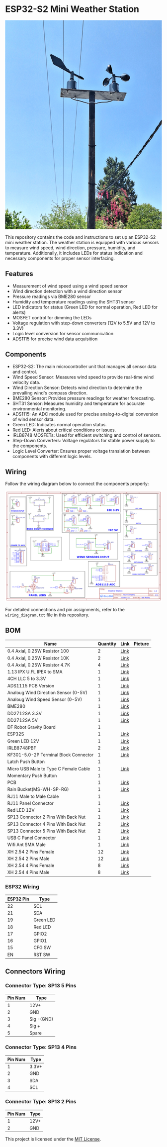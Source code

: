 # ESP32-S2 Mini Weather Station

![Weather Station](docs/wind.jpg)

This repository contains the code and instructions to set up an ESP32-S2 mini weather station. The weather station is equipped with various sensors to measure wind speed, wind direction, pressure, humidity, and temperature. Additionally, it includes LEDs for status indication and necessary components for proper sensor interfacing.

## Features

- Measurement of wind speed using a wind speed sensor
- Wind direction detection with a wind direction sensor
- Pressure readings via BME280 sensor
- Humidity and temperature readings using the SHT31 sensor
- LED indicators for status (Green LED for normal operation, Red LED for alerts)
- MOSFET control for dimming the LEDs
- Voltage regulation with step-down converters (12V to 5.5V and 12V to 3.3V)
- Logic level conversion for sensor communication
- ADS1115 for precise wind data acquisition

## Components

- ESP32-S2: The main microcontroller unit that manages all sensor data and control.
- Wind Speed Sensor: Measures wind speed to provide real-time wind velocity data.
- Wind Direction Sensor: Detects wind direction to determine the prevailing wind's compass direction.
- BME280 Sensor: Provides pressure readings for weather forecasting.
- SHT31 Sensor: Measures humidity and temperature for accurate environmental monitoring.
- ADS1115: An ADC module used for precise analog-to-digital conversion of wind sensor data.
- Green LED: Indicates normal operation status.
- Red LED: Alerts about critical conditions or issues.
- IRLB8748 MOSFETs: Used for efficient switching and control of sensors.
- Step-Down Converters: Voltage regulators for stable power supply to the components.
- Logic Level Converter: Ensures proper voltage translation between components with different logic levels.

## Wiring

Follow the wiring diagram below to connect the components properly:

![Wiring Diagram](docs/wiring_diagram.png)



For detailed connections and pin assignments, refer to the `wiring_diagram.txt` file in this repository.

## BOM

| Name                                         | Quantity | Link                                                                                                                      | Picture |
|----------------------------------------------|----------|---------------------------------------------------------------------------------------------------------------------------|---------|
| 0.4 Axial, 0.25W Resistor 100               | 2        | [Link](https://www.aliexpress.com/item/1005006027365448.html?spm=a2g0o.order_list.order_list_main.658.3d44586ajupSXF) |         |
| 0.4 Axial, 0.25W Resistor 10K               | 2        | [Link](https://www.aliexpress.com/item/1005006027365448.html?spm=a2g0o.order_list.order_list_main.658.3d44586ajupSXF) |         |
| 0.4 Axial, 0.25W Resistor 4.7K              | 4        | [Link](https://www.aliexpress.com/item/1005006027365448.html?spm=a2g0o.order_list.order_list_main.658.3d44586ajupSXF) |         |
| 1.13 IPX U.FL IPEX to SMA                   | 1        | [Link](https://www.aliexpress.com/item/1005003637068635.html?spm=a2g0o.order_list.order_list_main.1553.3d44586ajupSXF) |         |
| 4CH LLC 5 to 3.3V                           | 1        | [Link](https://www.aliexpress.com/item/4000552920569.html?spm=a2g0o.order_list.order_list_main.1805.3d44586ajupSXF) |         |
| ADS1115 PCB Version                         | 1        | [Link](https://www.aliexpress.com/item/32817162654.html?spm=a2g0o.order_list.order_list_main.626.3d44586ajupSXF)    |         |
| Analoug Wind Direction Sensor (0-5V)        | 1        | [Link](https://www.aliexpress.com/item/1005004770322638.html?spm=a2g0o.order_list.order_list_main.1386.3d44586ajupSXF) |         |
| Analoug Wind Speed Sensor (0-5V)            | 1        | [Link](https://www.aliexpress.com/item/1005004770322638.html?spm=a2g0o.order_list.order_list_main.1386.3d44586ajupSXF) |         |
| BME280                                       | 1        | [Link](https://www.aliexpress.com/item/32862445164.html?spm=a2g0o.order_list.order_list_main.1366.3d44586ajupSXF)    |         |
| DD2712SA 3.3V                               | 1        | [Link](https://www.aliexpress.com/item/32949929824.html?spm=a2g0o.order_list.order_list_main.1698.3d44586ajupSXF)  |         |
| DD2712SA 5V                                 | 1        | [Link](https://www.aliexpress.com/item/32949929824.html?spm=a2g0o.order_list.order_list_main.1698.3d44586ajupSXF)  |         |
| DF Robot Gravity Board                      | 1        |                                                                                                                           |         |
| ESP32S                                       | 1        | [Link](https://www.aliexpress.com/item/1005005398604818.html?spm=a2g0o.order_list.order_list_main.1512.3d44586ajupSXF) |         |
| Green LED 12V                               | 1        | [Link](https://www.aliexpress.com/item/1005003482664110.html?spm=a2g0o.order_list.order_list_main.1316.3d44586ajupSXF) |         |
| IRLB8748PBF                                 | 2        | [Link](https://www.aliexpress.com/item/4000741527444.html?spm=a2g0o.order_list.order_list_main.1351.3d44586ajupSXF) |         |
| KF301-5.0-2P Terminal Block Connector       | 1        | [Link](https://www.aliexpress.com/item/1005003373535370.html?spm=a2g0o.order_list.order_list_main.1331.3d44586ajupSXF) |         |
| Latch Push Button                           | 1        |                                                                                                                           |         |
| Micro USB Male to Type C Female Cable       | 1        | [Link](https://www.aliexpress.com/item/1005005243863950.html?spm=a2g0o.order_list.order_list_main.488.3d44586ajupSXF) |         |
| Momentary Push Button                       | 1        |                                                                                                                           |         |
| PCB                                          | 1        |      [Link](docs/pcb_easyeda.json)                                                                                                                     |         |
| Rain Bucket(MS-WH-SP-RG)                    | 1        | [Link](https://www.aliexpress.com/item/2026877912.html?spm=a2g0o.order_list.order_list_main.451.3d44586ajupSXF)    |         |
| RJ11 Male to Male Cable                     | 1        |                                                                                                                           |         |
| RJ11 Panel Connector                        | 1        | [Link](https://www.aliexpress.com/item/1005002946551051.html?spm=a2g0o.order_list.order_list_main.578.3d44586ajupSXF) |         |
| Red LED 12V                                 | 1        | [Link](https://www.aliexpress.com/item/1005003482664110.html?spm=a2g0o.order_list.order_list_main.1316.3d44586ajupSXF) |         |
| SP13 Connector 2 Pins With Back Nut         | 1        | [Link](https://www.aliexpress.com/item/1005003180200877.html?spm=a2g0o.order_list.order_list_main.736.3d44586ajupSXF) |         |
| SP13 Connector 4 Pins With Back Nut         | 2        | [Link](https://www.aliexpress.com/item/1005003180200877.html?spm=a2g0o.order_list.order_list_main.736.3d44586ajupSXF) |         |
| SP13 Connector 5 Pins With Back Nut         | 2        | [Link](https://www.aliexpress.com/item/1005003180200877.html?spm=a2g0o.order_list.order_list_main.736.3d44586ajupSXF) |         |
| USB C Panel Connector                       | 1        | [Link](https://www.aliexpress.com/item/1005001290769478.html?spm=a2g0o.order_list.order_list_main.1356.3d44586ajupSXF) |         |
| Wifi Ant SMA Male                            | 1        | [Link](https://www.aliexpress.com/item/1005003496632185.html?spm=a2g0o.order_list.order_list_main.1516.3d44586ajupSXF) |         |
| XH 2.54 2 Pins Female                       | 12       | [Link](https://www.aliexpress.com/item/1005001530994945.html?spm=a2g0o.order_list.order_list_main.697.3d44586ajupSXF) |         |
| XH 2.54 2 Pins Male                         | 12       | [Link](https://www.aliexpress.com/item/1005001530994945.html?spm=a2g0o.order_list.order_list_main.697.3d44586ajupSXF) |         |
| XH 2.54 4 Pins Female                       | 8        | [Link](https://www.aliexpress.com/item/1005001530994945.html?spm=a2g0o.order_list.order_list_main.726.3d44586ajupSXF) |         |
| XH 2.54 4 Pins Male                         | 8        | [Link](https://www.aliexpress.com/item/1005001530994945.html?spm=a2g0o.order_list.order_list_main.726.3d44586ajupSXF) |         |


### ESP32 Wiring

| ESP32 Pin | Type      |
|-----------|-----------|
| 22        | SCL       |
| 21        | SDA       |
| 19        | Green LED |
| 18        | Red LED   |
| 17        | GPIO2     |
| 16        | GPIO1     |
| 15        | CFG SW    | 
| EN        | RST SW    |




## Connectors Wiring

### Connector Type: SP13 5 Pins

| Pin Num | Type     |
|---------|----------|
| 1       | 12V+     |
| 2       | GND      |
| 3       | Sig -(GND)|
| 4       | Sig +    |
| 5       | Spare    |

### Connector Type: SP13 4 Pins

| Pin Num | Type |
|---------|------|
| 1       | 3.3V+|
| 2       | GND  |
| 3       | SDA  |
| 4       | SCL  |

### Connector Type: SP13 2 Pins

| Pin Num | Type |
|---------|------|
| 1       | 12V+ |
| 2       | GND  |


This project is licensed under the [MIT License](LICENSE).

